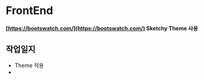 # FrontEnd

**[https://bootswatch.com/](https://bootswatch.com/) Sketchy Theme 사용**


## 작업일지
- Theme 적용 
-
<!--stackedit_data:
eyJoaXN0b3J5IjpbLTE0NDgyMzM5NzgsLTExOTg4MjQ3MDJdfQ
==
-->